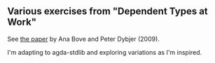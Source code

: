 ## Various exercises from "Dependent Types at Work"

See [the paper](https://citeseerx.ist.psu.edu/viewdoc/summary?doi=10.1.1.386.2624) by Ana Bove and Peter Dybjer (2009).

I'm adapting to agda-stdlib and exploring variations as I'm inspired.

